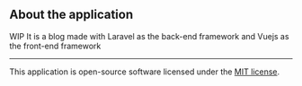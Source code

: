 ## About the application

WIP
It is a blog made with Laravel as the back-end framework and Vuejs as the front-end framework

-----

This application is open-source software licensed under the [MIT license](https://opensource.org/licenses/MIT).
